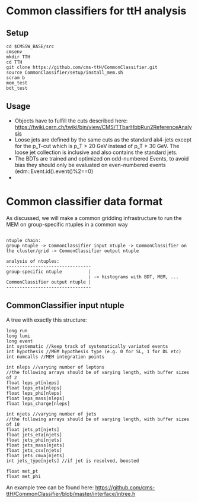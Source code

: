 Common classifiers for ttH analysis
===================================



Setup
-----

~~~
cd $CMSSW_BASE/src
cmsenv
mkdir TTH
cd TTH
git clone https://github.com/cms-ttH/CommonClassifier.git
source CommonClassifier/setup/install_mem.sh
scram b
mem_test
bdt_test
~~~

Usage
-----
* Objects have to fulfill the cuts described here: https://twiki.cern.ch/twiki/bin/view/CMS/TTbarHbbRun2ReferenceAnalysis
* Loose jets are defined by the same cuts as the standard ak4-jets except for the p_T-cut which is p_T > 20 GeV instead of p_T > 30 GeV. The loose jet collection is inclusive and also contains the standard jets.
* The BDTs are trained and optimized on odd-numbered Events, to avoid bias they should only be evaluated on even-numbered events (edm::Event.id().event()%2==0)
* 

# Common classifier data format

As discussed, we will make a common gridding infrastructure to run the MEM on group-specific ntuples in a common way 
~~~

ntuple chain:
group ntuple -> CommonClassifier input ntuple -> CommonClassifier on the cluster/grid -> CommonClassifier output ntuple

analysis of ntuples:
--------------------------------
group-specific ntuple          |
                               | -> histograms with BDT, MEM, ...
CommonClassifier output ntuple | 
--------------------------------

~~~
## CommonClassifier input ntuple

A tree with exactly this structure:

~~~
long run
long lumi
long event
int systematic //keep track of systematically variated events
int hypothesis //MEM hypothesis type (e.g. 0 for SL, 1 for DL etc)
int numcalls //MEM integration points

int nleps //varying number of leptons
//the following arrays should be of varying length, with buffer sizes of 2 
float leps_pt[nleps]
float leps_eta[nleps]
float leps_phi[nleps]
float leps_mass[nleps]
float leps_charge[nleps]

int njets //varying number of jets
//the following arrays should be of varying length, with buffer sizes of 10
float jets_pt[njets]
float jets_eta[njets]
float jets_phi[njets]
float jets_mass[njets]
float jets_csv[njets]
float jets_cmva[njets]
int jets_type[njets] //if jet is resolved, boosted

float met_pt
float met_phi
~~~

An example tree can be found here: https://github.com/cms-ttH/CommonClassifier/blob/master/interface/intree.h
